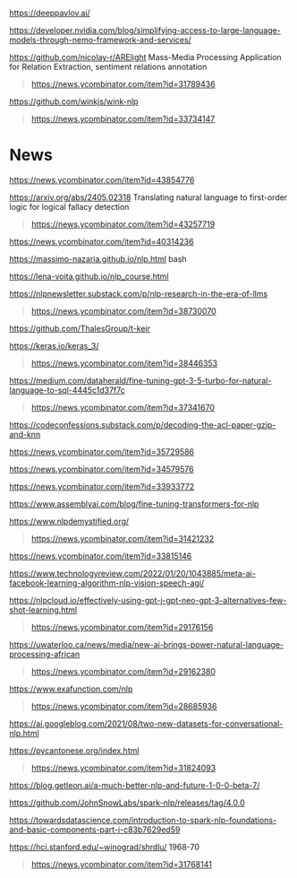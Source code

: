 https://deeppavlov.ai/

https://developer.nvidia.com/blog/simplifying-access-to-large-language-models-through-nemo-framework-and-services/

https://github.com/nicolay-r/ARElight Mass-Media Processing Application for Relation Extraction,  sentiment relations annotation
> https://news.ycombinator.com/item?id=31789436

https://github.com/winkjs/wink-nlp
> https://news.ycombinator.com/item?id=33734147

# News
https://news.ycombinator.com/item?id=43854776

https://arxiv.org/abs/2405.02318 Translating natural language to first-order logic for logical fallacy detection
> https://news.ycombinator.com/item?id=43257719

https://news.ycombinator.com/item?id=40314236

https://massimo-nazaria.github.io/nlp.html bash

https://lena-voita.github.io/nlp_course.html

https://nlpnewsletter.substack.com/p/nlp-research-in-the-era-of-llms
> https://news.ycombinator.com/item?id=38730070

https://github.com/ThalesGroup/t-keir

https://keras.io/keras_3/
> https://news.ycombinator.com/item?id=38446353

https://medium.com/dataherald/fine-tuning-gpt-3-5-turbo-for-natural-language-to-sql-4445c1d37f7c
> https://news.ycombinator.com/item?id=37341670

https://codeconfessions.substack.com/p/decoding-the-acl-paper-gzip-and-knn

https://news.ycombinator.com/item?id=35729586

https://news.ycombinator.com/item?id=34579576

https://news.ycombinator.com/item?id=33933772

https://www.assemblyai.com/blog/fine-tuning-transformers-for-nlp

https://www.nlpdemystified.org/
> https://news.ycombinator.com/item?id=31421232

https://news.ycombinator.com/item?id=33815146

https://www.technologyreview.com/2022/01/20/1043885/meta-ai-facebook-learning-algorithm-nlp-vision-speech-agi/

https://nlpcloud.io/effectively-using-gpt-j-gpt-neo-gpt-3-alternatives-few-shot-learning.html
> https://news.ycombinator.com/item?id=29176156

https://uwaterloo.ca/news/media/new-ai-brings-power-natural-language-processing-african
> https://news.ycombinator.com/item?id=29162380

https://www.exafunction.com/nlp
> https://news.ycombinator.com/item?id=28685936
 
https://ai.googleblog.com/2021/08/two-new-datasets-for-conversational-nlp.html

https://pycantonese.org/index.html
> https://news.ycombinator.com/item?id=31824093

https://blog.getleon.ai/a-much-better-nlp-and-future-1-0-0-beta-7/

https://github.com/JohnSnowLabs/spark-nlp/releases/tag/4.0.0

https://towardsdatascience.com/introduction-to-spark-nlp-foundations-and-basic-components-part-i-c83b7629ed59

https://hci.stanford.edu/~winograd/shrdlu/ 1968-70
> https://news.ycombinator.com/item?id=31768141